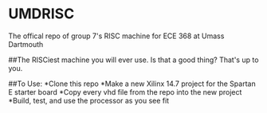 # UMDRISC
The offical repo of group 7's RISC machine for ECE 368 at Umass Dartmouth

##The RISCiest machine you will ever use.
Is that a good thing? That's up to you.

##To Use:
*Clone this repo
*Make a new Xilinx 14.7 project for the Spartan E starter board
*Copy every vhd file from the repo into the new project
*Build, test, and use the processor as you see fit

